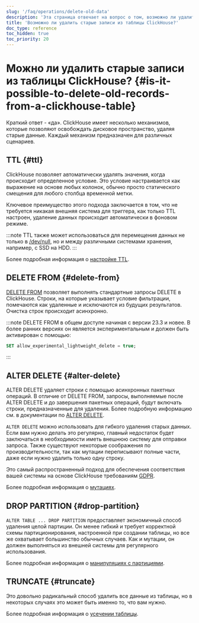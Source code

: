 ```yaml
---
slug: '/faq/operations/delete-old-data'
description: 'Эта страница отвечает на вопрос о том, возможно ли удалить старые'
title: 'Возможно ли удалить старые записи из таблицы ClickHouse?'
doc_type: reference
toc_hidden: true
toc_priority: 20
---
```

# Можно ли удалить старые записи из таблицы ClickHouse? {#is-it-possible-to-delete-old-records-from-a-clickhouse-table}

Краткий ответ - «да». ClickHouse имеет несколько механизмов, которые позволяют освобождать дисковое пространство, удаляя старые данные. Каждый механизм предназначен для различных сценариев.

## TTL {#ttl}

ClickHouse позволяет автоматически удалять значения, когда происходит определенное условие. Это условие настраивается как выражение на основе любых колонок, обычно просто статического смещения для любого столбца временной метки.

Ключевое преимущество этого подхода заключается в том, что не требуется никакая внешняя система для триггера, как только TTL настроен, удаление данных происходит автоматически в фоновом режиме.

:::note
TTL также может использоваться для перемещения данных не только в [/dev/null](https://en.wikipedia.org/wiki/Null_device), но и между различными системами хранения, например, с SSD на HDD.
:::

Более подробная информация о [настройке TTL](../../engines/table-engines/mergetree-family/mergetree.md#table_engine-mergetree-ttl).

## DELETE FROM {#delete-from}

[DELETE FROM](/sql-reference/statements/delete.md) позволяет выполнять стандартные запросы DELETE в ClickHouse. Строки, на которые указывает условие фильтрации, помечаются как удаленные и исключаются из будущих результатов. Очистка строк происходит асинхронно.

:::note
DELETE FROM в общем доступе начиная с версии 23.3 и новее. В более ранних версиях он является экспериментальным и должен быть активирован с помощью:
```sql
SET allow_experimental_lightweight_delete = true;
```
:::

## ALTER DELETE {#alter-delete}

ALTER DELETE удаляет строки с помощью асинхронных пакетных операций. В отличие от DELETE FROM, запросы, выполняемые после ALTER DELETE и до завершения пакетных операций, будут включать строки, предназначенные для удаления. Более подробную информацию см. в документации по [ALTER DELETE](/sql-reference/statements/alter/delete.md).

`ALTER DELETE` можно использовать для гибкого удаления старых данных. Если вам нужно делать это регулярно, главный недостаток будет заключаться в необходимости иметь внешнюю систему для отправки запроса. Также существуют некоторые соображения по производительности, так как мутации переписывают полные части, даже если нужно удалить только одну строку.

Это самый распространенный подход для обеспечения соответствия вашей системы на основе ClickHouse требованиям [GDPR](https://gdpr-info.eu).

Более подробная информация о [мутациях](/sql-reference/statements/alter#mutations).

## DROP PARTITION {#drop-partition}

`ALTER TABLE ... DROP PARTITION` предоставляет экономичный способ удаления целой партиции. Он менее гибкий и требует корректной схемы партиционирования, настроенной при создании таблицы, но все же охватывает большинство обычных случаев. Как и мутации, он должен выполняться из внешней системы для регулярного использования.

Более подробная информация о [манипуляциях с партициями](/sql-reference/statements/alter/partition).

## TRUNCATE {#truncate}

Это довольно радикальный способ удалить все данные из таблицы, но в некоторых случаях это может быть именно то, что вам нужно.

Более подробная информация о [усечении таблицы](/sql-reference/statements/truncate.md).